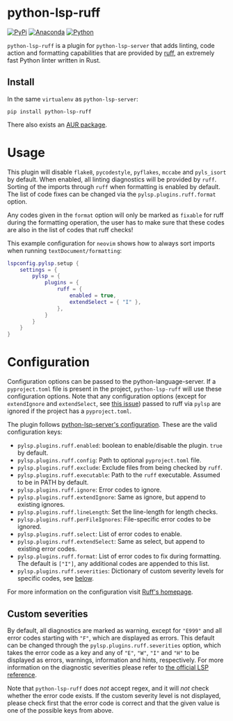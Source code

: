 # python-lsp-ruff

[![PyPi](https://img.shields.io/pypi/v/python-lsp-ruff.svg)](https://pypi.org/project/python-lsp-ruff)
[![Anaconda](https://anaconda.org/conda-forge/python-lsp-ruff/badges/version.svg)](https://anaconda.org/conda-forge/python-lsp-ruff)
[![Python](https://github.com/python-lsp/python-lsp-ruff/actions/workflows/python.yml/badge.svg)](https://github.com/python-lsp/python-lsp-ruff/actions/workflows/python.yml)

`python-lsp-ruff` is a plugin for `python-lsp-server` that adds linting, code action and formatting capabilities that are provided by [ruff](https://github.com/charliermarsh/ruff),
an extremely fast Python linter written in Rust.

## Install

In the same `virtualenv` as `python-lsp-server`:

```shell
pip install python-lsp-ruff
```

There also exists an [AUR package](https://aur.archlinux.org/packages/python-lsp-ruff).

# Usage

This plugin will disable `flake8`, `pycodestyle`, `pyflakes`, `mccabe` and `pyls_isort` by default.
When enabled, all linting diagnostics will be provided by `ruff`.
Sorting of the imports through `ruff` when formatting is enabled by default.
The list of code fixes can be changed via the `pylsp.plugins.ruff.format` option.

Any codes given in the `format` option will only be marked as `fixable` for ruff during the formatting operation, the user has to make sure that these codes are also in the list of codes that ruff checks!

This example configuration for `neovim` shows how to always sort imports when running `textDocument/formatting`:

```lua
lspconfig.pylsp.setup {
	settings = {
		pylsp = {
			plugins = {
				ruff = {
					enabled = true,
					extendSelect = { "I" },
				},
			}
		}
	}
}
```

# Configuration

Configuration options can be passed to the python-language-server. If a `pyproject.toml`
file is present in the project, `python-lsp-ruff` will use these configuration options.
Note that any configuration options (except for `extendIgnore` and `extendSelect`, see
[this issue](https://github.com/python-lsp/python-lsp-ruff/issues/19)) passed to ruff via
`pylsp` are ignored if the project has a `pyproject.toml`.

The plugin follows [python-lsp-server's
configuration](https://github.com/python-lsp/python-lsp-server/#configuration). These are
the valid configuration keys:

 - `pylsp.plugins.ruff.enabled`: boolean to enable/disable the plugin. `true` by default.
 - `pylsp.plugins.ruff.config`: Path to optional `pyproject.toml` file.
 - `pylsp.plugins.ruff.exclude`: Exclude files from being checked by `ruff`.
 - `pylsp.plugins.ruff.executable`: Path to the `ruff` executable. Assumed to be in PATH by default.
 - `pylsp.plugins.ruff.ignore`: Error codes to ignore.
 - `pylsp.plugins.ruff.extendIgnore`: Same as ignore, but append to existing ignores.
 - `pylsp.plugins.ruff.lineLength`: Set the line-length for length checks.
 - `pylsp.plugins.ruff.perFileIgnores`: File-specific error codes to be ignored.
 - `pylsp.plugins.ruff.select`: List of error codes to enable.
 - `pylsp.plugins.ruff.extendSelect`: Same as select, but append to existing error codes.
 - `pylsp.plugins.ruff.format`: List of error codes to fix during formatting. The default is `["I"]`, any additional codes are appended to this list.
 - `pylsp.plugins.ruff.severities`: Dictionary of custom severity levels for specific codes, see [below](#custom-severities).

For more information on the configuration visit [Ruff's homepage](https://beta.ruff.rs/docs/configuration/).

## Custom severities

By default, all diagnostics are marked as warning, except for `"E999"` and all error codes starting with `"F"`, which are displayed as errors.
This default can be changed through the `pylsp.plugins.ruff.severities` option, which takes the error code as a key and any of
`"E"`, `"W"`, `"I"` and `"H"` to be displayed as errors, warnings, information and hints, respectively.
For more information on the diagnostic severities please refer to
[the official LSP reference](https://microsoft.github.io/language-server-protocol/specifications/lsp/3.17/specification/#diagnosticSeverity).

Note that `python-lsp-ruff` does *not* accept regex, and it will *not* check whether the error code exists. If the custom severity level is not displayed,
please check first that the error code is correct and that the given value is one of the possible keys from above.
